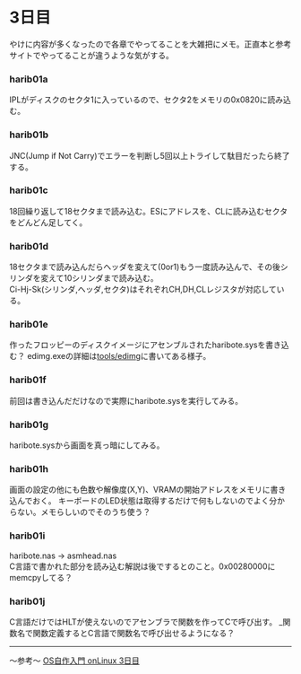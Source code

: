 # 3日目

やけに内容が多くなったので各章でやってることを大雑把にメモ。正直本と参考サイトでやってることが違うような気がする。

### harib01a
IPLがディスクのセクタ1に入っているので、セクタ2をメモリの0x0820に読み込む。

### harib01b
JNC(Jump if Not Carry)でエラーを判断し5回以上トライして駄目だったら終了する。

### harib01c
18回繰り返して18セクタまで読み込む。ESにアドレスを、CLに読み込むセクタをどんどん足してく。

### harib01d
18セクタまで読み込んだらヘッダを変えて(0or1)もう一度読み込んで、その後シリンダを変えて10シリンダまで読み込む。  
Ci-Hj-Sk(シリンダ,ヘッダ,セクタ)はそれぞれCH,DH,CLレジスタが対応している。

### harib01e
作ったフロッピーのディスクイメージにアセンブルされたharibote.sysを書き込む？
edimg.exeの詳細は[tools/edimg](http://hrb.osask.jp/wiki/?tools/edimg)に書いてある様子。

### harib01f
前回は書き込んだだけなので実際にharibote.sysを実行してみる。

### harib01g
haribote.sysから画面を真っ暗にしてみる。

### harib01h
画面の設定の他にも色数や解像度(X,Y)、VRAMの開始アドレスをメモリに書き込んでおく。
キーボードのLED状態は取得するだけで何もしないのでよく分からない。メモらしいのでそのうち使う？

### harib01i
haribote.nas -> asmhead.nas  
C言語で書かれた部分を読み込む解説は後でするとのこと。0x00280000にmemcpyしてる？

### harib01j
C言語だけではHLTが使えないのでアセンブラで関数を作ってCで呼び出す。
_関数名で関数定義するとC言語で関数名で呼び出せるようになる？

----------

〜参考〜
[OS自作入門 onLinux 3日目](http://cyberbird.indiesj.com/x86%E3%80%80os%E8%87%AA%E4%BD%9C%E5%85%A5%E9%96%80/os%E8%87%AA%E4%BD%9C%E5%85%A5%E9%96%80%20onlinux%203%E6%97%A5%E7%9B%AE)
